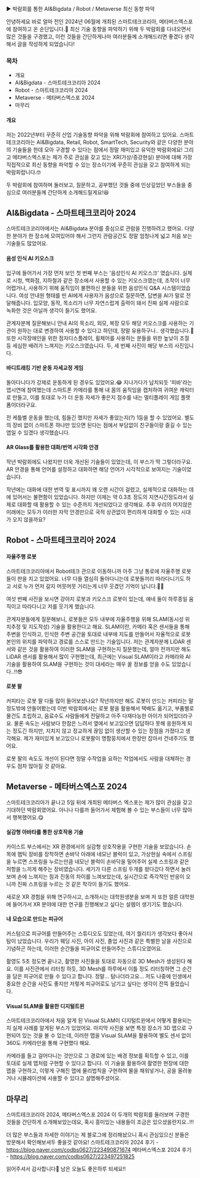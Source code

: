 ▶ 박람회를 통한 AI&Bigdata / Robot / Metaverse 최신 동향 파악

안녕하세요 바로 얼마 전인 2024년 06월에 개최된 스마트테크코리아, 메타버스엑스포에 참여하고 온 순단입니다.🤗
최신 기술 동향을 파악하기 위해 두 박람회를 다녀오면서 많은 것들을 구경했고, 이런 것들을 간단하게나마 여러분들께 소개해드리면 좋겠다 생각해서 글을 작성하게 되었습니다!
### 목차
- 개요
- AI&Bigdata - 스마트테크코리아 2024
- Robot - 스마트테크코리아 2024
- Metaverse - 메타버스엑스포 2024
- 마무리
#### 개요
저는 2022년부터 꾸준히 산업 기술동향 파악을 위해 박람회에 참여하고 있어요. 스마트테크코리아는 AI&Bigdata, Retail, Robot, SmartTech, Security와 같은 다양한 분야의 기술들을 한데 모아 구경할 수 있다는 점에서 정말 재미있고 유익한 박람회에요! 그리고 메타버스엑스포는 제가 주로 관심을 갖고 있는 XR(가상/증강현실) 분야에 대해 가장 직접적으로 최신 동향을 파악할 수 있는 장소이기에 꾸준히 관심을 갖고 참여하게 되는 박람회랍니다.🤓

두 박람회에 참여하며 둘러보고, 질문하고, 공부했던 것들 중에 인상깊었던 부스들을 중심으로 여러분들께 간단하게 소개해드릴게요!😆

## AI&Bigdata - 스마트테크코리아 2024
스마트테크코리아에서는 AI&Bigdata 분야를 중심으로 관람을 진행하려고 했어요. 다양한 분야가 한 장소에 모여있어야 해서 그런지 관람공간도 정말 엄청나게 넓고 처음 보는 기술들도 많았어요.
#### 음성 인식 AI 키오스크
입구에 들어가서 가장 먼저 보인 첫 번째 부스는 '음성인식 AI 키오스크' 였습니다. 실제로 시청, 백화점, 지하철과 같은 장소에서 사용할 수 있는 키오스크였는데, 조작이 너무 어렵거나, 사용하기 위해 움직임이 불편하신 분들을 위한 음성인식 Q&A 시스템이었습니다.
여성 안내원 형태를 띤 AI에게 사용자가 음성으로 질문하면,  답변을 AI가 말로 전달해줍니다. 입모양, 동작, 목소리가 너무 자연스럽게 출력이 돼서 진짜 실제 사람으로 녹화한 것은 아닐까 생각이 들기도 했어요.

관계자분께 질문해보니 안내 AI의 목소리, 외모, 복장 모두 해당 키오스크를 사용하는 기관이 원하는 대로 변경하여 사용할 수 있다고 하던데, 정말 유용하구나.. 생각했습니다.🫠
또한 시각장애인을 위한 점자디스플레이, 휠체어를 사용하는 분들을 위한 높낮이 조절 등 세심한 배려가 느껴지는 키오스크였습니다. 두, 세 번째 사진이 해당 부스의 사진입니다.
#### 바디트래킹 기반 운동 자세교정 게임
돌아다니다가 강제로 운동하게 된 경우도 있었어요.😂 지나가다가 납치되듯 '피바'라는 앱시연에 참여했는데 스마트폰 카메라를 통해 내 몸의 움직임을 캡처하여 귀여운 캐릭터로 만들고, 이를 토대로 누가 더 운동 자세가 좋은지 점수를 내는 멀티플레이 게임 플랫폼이더라구요.

전 케틀벨 운동을 했는데, 힘들긴 했지만 자세가 좋았는지(?) 1등을 할 수 있었어요. 별도의 장비 없이 스마트폰 하나만 있으면 된다는 점에서 부담없이 친구들이랑 즐길 수 있는 앱일 수 있겠다 생각했습니다.
#### AR Glass를 활용한 대화/번역 시각화 안경
작년 박람회에도 나왔지만 더욱 개선된 기술들이 있었는데, 이 부스가 딱 그렇더라구요. AR 안경을 통해 언어를 설정하고 대화하면 해당 언어가 시각적으로 보여지는 기술이었습니다.

작년에는 대화에 대한 번역 및 표시까지 꽤 오랜 시간이 걸렸고, 실제적으로 대화하는 데에 있어서는 불편함이 있었습니다. 하지만 이제는 약 0.3초 정도의 지연시간정도라서 실제로 대화할 때 활용할 수 있는 수준까지 개선되었다고 생각해요.
추후 우리의 머지않은 미래에는 모두가 이러한 자막 안경만으로 국적 상관없이 편리하게 대화할 수 있는 시대가 오지 않을까요?
## Robot - 스마트테크코리아 2024
#### 자율주행 로봇
스마트테크코리아에서 Robot테크 관으로 이동하니까 아주 그냥 통로에 자율주행 로봇들이 판을 치고 있었어요. 너무 다들 열심히 돌아다니는데 로봇들끼리 따라다니기도 하고 서로 누가 먼저 갈지 머뭇머뭇 거리는게 너무 웃겼던 기억이 납니다.🤣🤣

여섯 번째 사진을 보시면 강아지 로봇과 키오스크 로봇이 있는데, 얘네 둘이 하루종일 움직이고 따라다니고 저를 웃기게 했습니다.

관계자분들에게 질문해보니, 로봇들은 모두 내부에 자율주행을 위해 SLAM(동시성 위치추정 및 지도작성) 기술을 활용한다고 해요. SLAM이란, 카메라 혹은 센서들을 통해 주변을 인식하고, 인식한 주변 공간을 토대로 내부에 지도를 만들어서 자율적으로 로봇 본인의 위치를 파악하고 경로를 스스로 만드는 기술입니다.
저는 관계자분께 LiDAR 센서와 같은 것을 활용하여 이러한 SLAM을 구현하는지 질문했는데, 얼마 전까지만 해도 LiDAR 센서를 활용해서 많이 구현했는데, 최근에는 Visual SLAM이라고 카메라와 AI기술을 활용하여 SLAM을 구현하는 것이 대세라는 매우 꿀 정보를 얻을 수도 있었습니다..!!😎
#### 로봇 팔
커피타는 로봇 팔 다들 많이 들어보셨나요? 작년까지만 해도 로봇이 만드는 커피라는 말 정도밖에 안들어봤는데 이번 박람회에서는 로봇 팔을 활용해서 택배도 옮기고, 부품별로 물건도 조립하고, 음료수도 사람들에게 전달하고 아주 다재다능한 아이가 되어있더라구요.
물론 속도는 사람보다 한참은 느려서 옆에서 보고있으면 답답하다 못해 응원하게 되는 정도긴 하지만, 지치지 않고 정교하게 끊임 없이 생산할 수 있는 장점을 가졌다고 생각해요. 제가 재미있게 보고있으니 로봇팔이 명함뭉치에서 한장만 잡아서 건네주기도 했어요.

로봇 팔의 속도도 개선이 된다면 정말 수작업을 요하는 작업에서도 사람을 대체하는 경우도 점차 많아질 것 같아요.
## Metaverse - 메타버스엑스포 2024
스마트테크코리아가 끝나고 5일 뒤에 개최된 메타버스 엑스포는 제가 많이 관심을 갖고 기대하던 박람회였어요. 아니나 다를까 들어가서 체험해 볼 수 있는 부스들이 너무 많아서 행복했어요.😋
#### 실감형 아바타를 통한 상호작용 기술
카이스트 부스에서는 XR 환경에서의 실감형 상호작용을 구현한 기술을 보았습니다. 손목에 햅틱 장비를 장착하면 손바닥 아래에 네모난 블럭이 있고, 가상현실 속에서 스프링을 누르면 스프링을 누르는만큼 네모난 블럭이 손바닥을 밀어주어 실제 스프링과 같은 저항을 느끼게 해주는 장비였습니다.
세기가 다른 스프링 두개를 왔다갔다 하면서 눌러보며 손에 느껴지는 힘과 진동의 차이를 느껴보았는데, 실시간으로 즉각적인 반응이 오니까 진짜 스프링을 누르는 것 같은 착각이 들기도 했어요.

새로운 XR 경험을 위해 연구하시고, 소개하시는 대학원생분을 보며 저 또한 얼른 대학원에 들어가서 XR 분야에 대한 연구를 진행해보고 싶다는 설렘이 생기기도 했습니다.
#### 내 모습으로 만드는 피규어
커스텀으로 피규어를 만들어주는 스튜디오도 있었는데, 여기 퀄리티가 생각보다 좋아서 탐이 났었습니다. 우리가 웨딩 사진, 아이 사진, 졸업 사진과 같은 특별한 날을 사진으로 기념하곤 하는데, 이러한 순간들을 피규어로 만들어주는 스튜디오였어요.

촬영도 5초 정도면 끝나고, 촬영한 사진들을 토대로 자동으로 3D Mesh가 생성된다 해요. 이를 사진관에서 리터칭 하듯, 3D Mesh를 하루에서 이틀 정도 리터칭하면 그 순간을 담은 피규어로 만들 수 있다고 합니다. 정말... 탐나더라고요... 저도 나중에 인생에서 중요한 순간을 사진도 좋지만 저렇게 피규어로도 남기고 싶다는 생각이 잔뜩 들었습니다.
#### Visual SLAM을 활용한 디지털트윈
스마트테크코리아에서 처음 알게 된 Visual SLAM이 디지털트윈에서 어떻게 활용되는지 실제 사례를 알게된 부스가 있었어요. 마지막 사진을 보면 특정 장소가 3D 맵으로 구현되어 있는 것을 볼 수 있는데, 이러한 맵을 Visual SLAM을 활용하여 별도 센서 없이 360도 카메라만을 통해 구현했다 해요.

카메라를 들고 걸어다니는 것만으로 그 경로에 있는 배경 정보를 획득할 수 있고, 이를 토대로 실제 맵처럼 구현할 수 있다고 합니다. 이 기술을 활용하여 촬영한 현장에 대한 맵을 구현하고, 이렇게 구해진 맵에 물리법칙을 구현하여 물을 채워넣거나, 공을 올려놓거나 시뮬레이션에 사용할 수 있다고 설명해주셨어요.

## 마무리
스마트테크코리아 2024, 메타버스엑스포 2024 이 두개의 박람회를 둘러보며 구경한 것들을 간단하게 소개해보았는데요, 혹시 흥미있는 내용들이 조금은 있으셨을란지요..!!!

더 많은 부스들과 자세한 이야기는 제 블로그에 정리해놨으니 혹시 관심있으신 분들은 방문해서 확인해보셔두 좋을것 같아요!
스마트테크코리아 2024 후기 - https://blog.naver.com/codbs0627/223490871674
메타버스엑스포 2024 후기 - https://blog.naver.com/codbs0627/223497251825

읽어주셔서 감사합니다🫡 남은 오늘도 좋은하루 되세요!!
